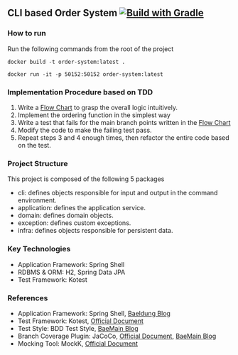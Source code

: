 ## CLI based Order System [![Build with Gradle](https://github.com/MJbae/order-system/actions/workflows/ci-script.yml/badge.svg)](https://github.com/MJbae/order-system/actions/workflows/ci-script.yml)

### How to run
Run the following commands from the root of the project
```shell
docker build -t order-system:latest .
```
```shell
docker run -it -p 50152:50152 order-system:latest
```

### Implementation Procedure based on TDD
1. Write a [Flow Chart](https://github.com/MJbae/order-system/wiki/Flow-Cart) to grasp the overall logic intuitively.
2. Implement the ordering function in the simplest way
3. Write a test that fails for the main branch points written in the [Flow Chart](https://github.com/MJbae/order-system/wiki/Flow-Cart)
4. Modify the code to make the failing test pass.
5. Repeat steps 3 and 4 enough times, then refactor the entire code based on the test.

### Project Structure
This project is composed of the following 5 packages
* cli: defines objects responsible for input and output in the command environment.
* application: defines the application service.
* domain: defines domain objects.
* exception: defines custom exceptions.
* infra: defines objects responsible for persistent data.

### Key Technologies
* Application Framework: Spring Shell
* RDBMS & ORM: H2, Spring Data JPA
* Test Framework: Kotest

### References
* Application Framework: Spring Shell, [Baeldung Blog](https://www.baeldung.com/spring-shell-cli)
* Test Framework: Kotest, [Official Document](https://kotest.io/)
* Test Style: BDD Test Style, [BaeMain Blog](https://techblog.woowahan.com/5825/)
* Branch Coverage Plugin: JaCoCo, [Official Document](https://docs.gradle.org/7.4.2/userguide/jacoco_plugin.html), [BaeMain Blog](https://techblog.woowahan.com/2661/)
* Mocking Tool: MockK, [Official Document](https://mockk.io/)
